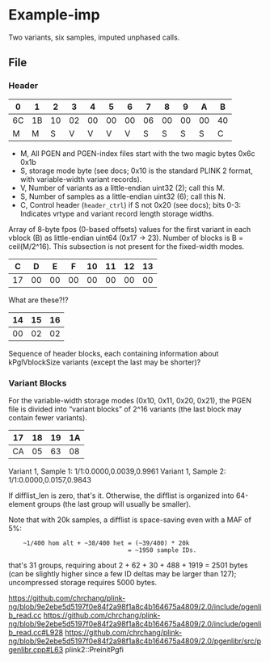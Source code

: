 # Example-imp

Two variants, six samples, imputed unphased calls.

## File

### Header

| 0 | 1 | 2 | 3 | 4 | 5 | 6 | 7 | 8 | 9 | A | B |
| - | - | - | - | - | - | - | - | - | - | - | - |
|6C |1B |10 |02 |00 |00 |00 |06 |00 |00 |00 |40|
|M  |M  |S  |V  |V  |V  |V  |S  |S  |S  |S  |C |

* M, All PGEN and PGEN-index files start with the two magic bytes 0x6c 0x1b
* S, storage mode byte (see docs; 0x10 is the standard PLINK 2 format, with variable-width variant records).
* V, Number of variants as a little-endian uint32 (2); call this M.
* S, Number of samples as a little-endian uint32 (6); call this N.
* C, Control header (`header_ctrl`) if S not 0x20 (see docs); bits 0-3: Indicates vrtype and variant record length storage widths.

Array of 8-byte fpos (0-based offsets) values for the first variant in each vblock (B) as little-endian uint64 (0x17 -> 23). Number of blocks is B = ceil(M/2^16). This subsection is not present for the fixed-width modes.

| C | D | E | F | 10| 11| 12| 13|
| - | - | - | - | - | - | - | - |
|17 |00 |00 |00 |00 |00 |00 |00 |

What are these?!?

| 14| 15| 16|
| - | - | - |
|00 |02 |02 |

Sequence of header blocks, each containing information about kPglVblockSize variants (except the last may be shorter)?

### Variant Blocks

For the variable-width storage modes (0x10, 0x11, 0x20, 0x21), the PGEN file is divided into “variant blocks” of 2^16 variants (the last block may contain fewer variants).

| 17| 18| 19| 1A|
| - | - | - | - |
|CA |05 |63 |08 |

Variant 1, Sample 1: 1/1:0.0000,0.0039,0.9961
Variant 1, Sample 2: 1/1:0.0000,0.0157,0.9843

If difflist_len is zero, that's it. Otherwise, the difflist is organized into 64-element groups (the last group will usually be smaller).

Note that with 20k samples, a difflist is space-saving even with a MAF of 5%:

```text
    ~1/400 hom alt + ~38/400 het = (~39/400) * 20k
                                 = ~1950 sample IDs.
```

that's 31 groups, requiring about 2 + 62 + 30 + 488 + 1919 = 2501 bytes (can be slightly higher since a few ID deltas may be larger than 127); uncompressed storage requires 5000 bytes.


https://github.com/chrchang/plink-ng/blob/9e2ebe5d5197f0e84f2a98f1a8c4b164675a4809/2.0/include/pgenlib_read.cc
https://github.com/chrchang/plink-ng/blob/9e2ebe5d5197f0e84f2a98f1a8c4b164675a4809/2.0/include/pgenlib_read.cc#L928
https://github.com/chrchang/plink-ng/blob/9e2ebe5d5197f0e84f2a98f1a8c4b164675a4809/2.0/pgenlibr/src/pgenlibr.cpp#L63
plink2::PreinitPgfi